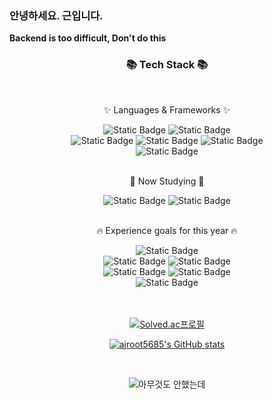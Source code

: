 ### 안녕하세요. 근입니다.
**Backend is too difficult, Don't do this**

<div align=center>
	<h3>📚 Tech Stack 📚</h3>
	<br>
	<p>✨ Languages & Frameworks ✨</p>
</div>
<div align="center">
	<img alt="Static Badge" src="https://img.shields.io/badge/Java-%23E60000?logo=condaforge&logoColor=white&color=%23E60000">
	<img alt="Static Badge" src="https://img.shields.io/badge/JavaScript-%23F7DF1E?logo=javascript&logoColor=white&color=%23F7DF1E">
	<br>
    	<img alt="Static Badge" src="https://img.shields.io/badge/C%2B%2B-white?logo=c%2B%2B&logoColor=white&color=%2300599C">
	<img alt="Static Badge" src="https://img.shields.io/badge/Kotlin-white?logo=kotlin&logoColor=white&color=%237F52FF">
	<img alt="Static Badge" src="https://img.shields.io/badge/Django-white?logo=django&logoColor=white&color=%23092E20">
	<br>
    	<img alt="Static Badge" src="https://img.shields.io/badge/Node.js-%23339933?logo=node.js&logoColor=white&color=%23339933">
</div>
<!-- <br>
<div align=center>
	<p>🛠 Tools 🛠</p>
</div>
<div align=center>
	<img src="https://img.shields.io/badge/Visual%20Studio%20Code-007ACC?style=flat&logo=VisualStudioCode&logoColor=white" />
    <img alt="Static Badge" src="https://img.shields.io/badge/IntelliJ%20IDEA-white?logo=intellijidea&logoColor=white&color=black">
	<br>
    <img alt="Static Badge" src="https://img.shields.io/badge/Android%20Studio-%233DDC84?logo=androidstudio&logoColor=white&color=%233DDC84">
    <img src="https://img.shields.io/badge/GitHub-181717?style=flat&logo=GitHub&logoColor=white" />
</div> -->
<br>
<div align=center>
	<p>📖 Now Studying 📖</p>
</div>
<div align="center">
    <img alt="Static Badge" src="https://img.shields.io/badge/Spring-%236DB33F?logo=spring&logoColor=white&color=%236DB33F">
    <img alt="Static Badge" src="https://img.shields.io/badge/SpringBoot-%236DB33F?logo=springboot&logoColor=white&color=%236DB33F">
</div>
<br>
<div align=center>
	<p>🔥 Experience goals for this year 🔥</p>
</div>
<div align="center">
    <img alt="Static Badge" src="https://img.shields.io/badge/SpringSecurity-%236DB33F?logo=springsecurity&logoColor=white&color=%236DB33F">
    <br>
    <img alt="Static Badge" src="https://img.shields.io/badge/MongoDB-%236DB33F?logo=mongodb&logoColor=white&color=%2347A248">
    <img alt="Static Badge" src="https://img.shields.io/badge/Cassandra-%236DB33F?logo=apachecassandra&logoColor=white&color=%231287B1">
    <br>
    <img alt="Static Badge" src="https://img.shields.io/badge/Kafka-white?logo=apachekafka&logoColor=white&color=%23231F20">
    <img alt="Static Badge" src="https://img.shields.io/badge/RabbitMQ-white?logo=rabbitmq&logoColor=white&color=%23FF6600">
    <br>
    <img alt="Static Badge" src="https://img.shields.io/badge/Kubernetes-white?logo=kubernetes&logoColor=white&color=%23326CE5">
</div>
<br>

<div align=center>
	<br>

[![Solved.ac프로필](http://mazassumnida.wtf/api/v2/generate_badge?boj=wjdrms5685)](https://solved.ac/wjdrms5685)
 
[![ajroot5685's GitHub stats](https://github-readme-stats.vercel.app/api?username=ajroot5685)](https://github.com/ajroot5685/github-readme-stats)

<br>

![아무것도 안했는데](https://github.com/ajroot5685/ajroot5685/assets/55906796/0ca035b4-76c5-4730-92e8-439b1c03e57e)
